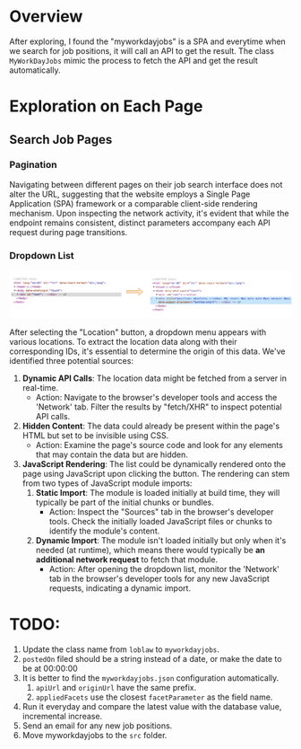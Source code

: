 # Overview
After exploring, I found the "myworkdayjobs" is a SPA and everytime when we search for job positions, it will call an API to get the result. The class `MyWorkDayJobs` mimic the process to fetch the API and get the result automatically.


# Exploration on Each Page
## Search Job Pages
### Pagination
Navigating between different pages on their job search interface does not alter the URL, suggesting that the website employs a Single Page Application (SPA) framework or a comparable client-side rendering mechanism. Upon inspecting the network activity, it's evident that while the endpoint remains consistent, distinct parameters accompany each API request during page transitions.

### Dropdown List
![dropdown list attached](static/dropdown_list_attached_myworkdayjobs.png)

After selecting the "Location" button, a dropdown menu appears with various locations. To extract the location data along with their corresponding IDs, it's essential to determine the origin of this data. We've identified three potential sources:

1. **Dynamic API Calls**: The location data might be fetched from a server in real-time.
   * Action: Navigate to the browser's developer tools and access the 'Network' tab. Filter the results by "fetch/XHR" to inspect potential API calls.
2. **Hidden Content**: The data could already be present within the page's HTML but set to be invisible using CSS.
   * Action: Examine the page's source code and look for any elements that may contain the data but are hidden.
3. **JavaScript Rendering**: The list could be dynamically rendered onto the page using JavaScript upon clicking the button. The rendering can stem from two types of JavaScript module imports:
   1. **Static Import**: The module is loaded initially at build time, they will typically be part of the initial chunks or bundles.
      * Action: Inspect the "Sources" tab in the browser's developer tools. Check the initially loaded JavaScript files or chunks to identify the module's content.
   2. **Dynamic Import**: The module isn't loaded initially but only when it's needed (at runtime), which means there would typically be **an additional network request** to fetch that module.
      * Action: After opening the dropdown list, monitor the 'Network' tab in the browser's developer tools for any new JavaScript requests, indicating a dynamic import.



# TODO:
1. Update the class name from `loblaw` to `myworkdayjobs`.
2. `postedOn` filed should be a string instead of a date, or make the date to be at 00:00:00
3. It is better to find the `myworkdayjobs.json` configuration automatically.
   1. `apiUrl` and `originUrl` have the same prefix.
   2. `appliedFacets` use the closest `facetParameter` as the field name.
4. Run it everyday and compare the latest value with the database value, incremental increase.
5. Send an email for any new job positions.
6. Move myworkdayjobs to the `src` folder.